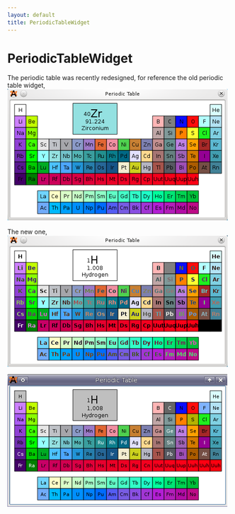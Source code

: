 ```yaml
---
layout: default
title: PeriodicTableWidget
---
```


# PeriodicTableWidget

The periodic table was recently redesigned, for reference the old periodic table widget, ![](AvogadroPeriodicTable.png "fig:AvogadroPeriodicTable.png")

The new one, ![](AvogadroRedesignedPeriodicTable.png "fig:AvogadroRedesignedPeriodicTable.png")

![](AvogadroRedesignedPeriodicTable2.png "AvogadroRedesignedPeriodicTable2.png")

